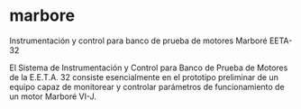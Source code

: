 # marbore
Instrumentación y control para banco de prueba de motores Marboré EETA-32

El Sistema de Instrumentación y Control para Banco de Prueba de Motores de la E.E.T.A. 32 consiste esencialmente en el prototipo preliminar de un equipo capaz de monitorear y controlar parámetros de funcionamiento de un motor Marboré VI-J.


